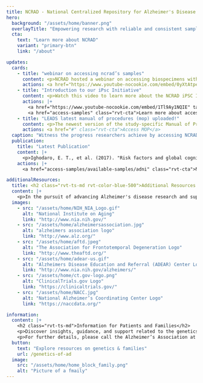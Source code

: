 ```yaml
---
title: NCRAD - National Centralized Repository for Alzheimer's Disease and Related Dementias
hero:
  background: "/assets/home/banner.png"
  overlayTitle: "Empowering research with reliable and consistent sample services"
  cta:
    text: "Learn more about NCRAD"
    variant: "primary-btn"
    link: "/about"

updates:
  cards:
    - title: "webinar on accessing ncrad’s samples"
      content: <p>NCRAD hosted a webinar on accessing biospecimens with us and learn more about our collection, how to access samples and data.</p>
      actions: <a href="https://www.youtube-nocookie.com/embed/0yXtAtpehhk" target="_blank" class="rvt-cta">Watch the webinar</a>
    - title: "Introduction to our iPsc Initiative"
      content: <p>Watch this video to learn more about the NCRAD iPSC Initiative, online catalog, and application process.</p>
      actions: |+
        <a href="https://www.youtube-nocookie.com/embed/1Tl9Ay1NQIE" target="_blank" class="rvt-cta">Go to video</a>
        <a href="access-samples" class="rvt-cta">Learn more about accessing iPSCs</a>
    - title: "LEADS latest manual of procedures (mop) uploaded!"
      content: <p>The newest version of the study-specific Manual of Procedures is now available, as of August 16, 2023. Explore the MOP to ensure accurate practices in sample collection, processing, and more.</p>
      actions: <a href="#" class="rvt-cta">Access MOP</a>
  caption: "Witness the progress researchers achieve by accessing NCRAD's diverse sample repository. These publications represent collaborative efforts involving contributors, patients, and families."
  publication:
    title: "Latest Publication"
    content: |+
      <p>Ighodaro, E. T., et al. (2017). "Risk factors and global cognitive status related to brain arteriolosclerosis in elderly individuals." J Cereb Blood Flow Metab 37(1): 201-216.</p>
    actions: |+
      <a href="access-samples/available-samples/adni" class="rvt-cta">NCRAD samples used: Alzheimer's Disease Neuroimaging Initiative (ADNI)</a>

additionalResources:
  title: <h2 class="rvt-ts-md rvt-color-blue-500">Additional Resources for Researchers</h2>
  content: |+
    <p>In the pursuit of advancing Alzheimer's disease research and support, a wealth of resources are available. Together, these resources contribute to the global effort to understand, treat, and find a cure for Alzheimer's disease and related dementias. </p>
  images:
    - src: "/assets/home/NIH_NIA_Logo.gif"
      alt: "National Institute on Aging"
      link: "http://www.nia.nih.gov/"
    - src: "/assets/home/alzheimersassociation.jpg"
      alt: "alzheimers association logo"
      link: "http://www.alz.org/"
    - src: "/assets/home/aftd.jpeg"
      alt: "The Association for Frontotemporal Degeneration Logo"
      link: "http://www.theaftd.org/"
    - src: "/assets/home/adear-us.gif"
      alt: "Alzheimers Disease Education and Referral (ADEAR) Center Logo"
      link: "http://www.nia.nih.gov/alzheimers/"
    - src: "/assets/home/ct.gov-logo.png"
      alt: "ClinicalTrials.gov Logo"
      link: "https://clinicaltrials.gov/"
    - src: "/assets/home/NACC.jpg"
      alt: "National Alzheimer’s Coordinating Center Logo"
      link: "https://naccdata.org/"

information:
  content: |+
    <h2 class="rvt-ts-md">Information for Patients and Families</h2>
    <p>Discover insights, guidance, and support related to the genetics of dementia, including Alzheimer's disease and FTLD. Access information about genetic testing and learn about opportunities to participate in research. Whether you or a loved one are living with dementia, have a family history, or simply want to contribute to advancing knowledge, our resources are here to assist you.</p>
    <p>For further details, please call the Alzheimer’s Association at 800-272-3900.</p>
  button:
    text: "Explore resources on genetics & families"
    url: /genetics-of-ad
  image:
    src: "/assets/home/home_block_family.png"
    alt: "Picture of a fmaily"
---
```

